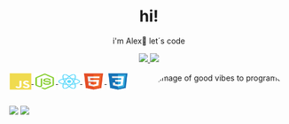 <h1 align="center"> hi! </h1><p align="center"> i'm Alex🙌 let´s code 

</p>
<div align="center">
  <a href="https://github.com/devAlexSilva">
  <img height="180em" src="https://github-readme-stats.vercel.app/api?username=devAlexSilva&show_icons=true&theme=dracula&include_all_commits=true&count_private=true"/>
  <img height="180em" src="https://github-readme-stats.vercel.app/api/top-langs/?username=devAlexSilva&layout=compact&langs_count=7&theme=dracula"/>
</div>
<div style="display: inline_block"><br>
  <img align="center" alt="icon of Js" height="30" width="40" src="https://raw.githubusercontent.com/devicons/devicon/master/icons/javascript/javascript-plain.svg">
  <img align="center" alt="icon of NodeJs" height="30" width="40" src="https://raw.githubusercontent.com/devicons/devicon/master/icons/nodejs/nodejs-plain.svg">
  <img align="center" alt="icon of React" height="30" width="40" src="https://raw.githubusercontent.com/devicons/devicon/master/icons/react/react-original.svg">
  <img align="center" alt="icon of HTML" height="30" width="40" src="https://raw.githubusercontent.com/devicons/devicon/master/icons/html5/html5-original.svg">
  <img align="center" alt="icon of CSS" height="30" width="40" src="https://raw.githubusercontent.com/devicons/devicon/master/icons/css3/css3-original.svg">
  <img align="right" alt="image of good vibes to programers" height="150" style="border-radius:50px;" 
       src="https://user-images.githubusercontent.com/81701720/159366372-fcd668bd-f9ac-44be-8f3d-1473fad95ed5.jpg?width=676&height=676">
</div>
  
  ##

 
<div> 
  <a href="https://instagram.com/devalexyz" target="_blank"><img src="https://img.shields.io/badge/-Instagram-%23E4405F?style=for-the-badge&logo=instagram&logoColor=green" target="_blank"></a>
 	<a href = "mailto:9apsilva@gmail.com"><img src="https://img.shields.io/badge/-Gmail-%23333?style=for-the-badge&logo=gmail&logoColor=blue" target="_blank"></a>
</div>
